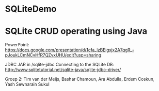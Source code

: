# SQLiteDemo

# SQLite CRUD operating using Java 

PowerPoint: https://docs.google.com/presentation/d/1cfa_IzBEigxjx2A7qgR_-pJoukLCmNCvHfR7QZvxUHU/edit?usp=sharing

JDBC JAR in /sqlite-jdbc
Connecting to the SQLite DB: http://www.sqlitetutorial.net/sqlite-java/sqlite-jdbc-driver/


Groep 2: 
Tim van der Meijs, 
Bashar Chamoun, 
Ara Abdulla, 
Erdem Coskun, 
Yash Sewnarain Sukul
